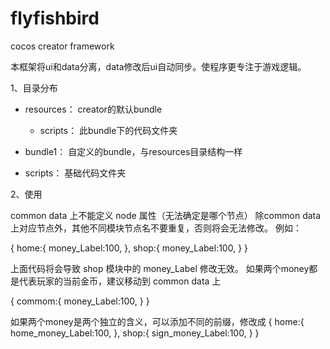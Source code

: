 # flyfishbird
cocos creator framework

本框架将ui和data分离，data修改后ui自动同步。使程序更专注于游戏逻辑。

1、目录分布

- resources： creator的默认bundle
    - scripts： 此bundle下的代码文件夹

- bundle1： 自定义的bundle，与resources目录结构一样

- scripts： 基础代码文件夹


2、使用



common data 上不能定义 node 属性（无法确定是哪个节点）
除common data 上对应节点外，其他不同模块节点名不要重复，否则将会无法修改。
例如：

{
    home:{
        money_Label:100,
    },
    shop:{
        money_Label:100,
    }
}

上面代码将会导致 shop 模块中的 money_Label 修改无效。
如果两个money都是代表玩家的当前金币，建议移动到 common data 上

{
    commom:{
        money_Label:100,
    }
}

如果两个money是两个独立的含义，可以添加不同的前缀，修改成
{
    home:{
        home_money_Label:100,
    },
    shop:{
        sign_money_Label:100,
    }
}